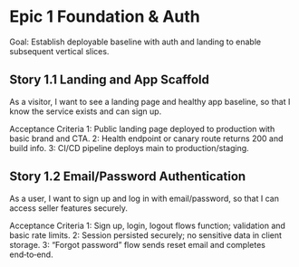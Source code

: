 # Epic 1 Foundation & Auth
Goal: Establish deployable baseline with auth and landing to enable subsequent vertical slices.

## Story 1.1 Landing and App Scaffold
As a visitor,
I want to see a landing page and healthy app baseline,
so that I know the service exists and can sign up.

Acceptance Criteria
1: Public landing page deployed to production with basic brand and CTA.
2: Health endpoint or canary route returns 200 and build info.
3: CI/CD pipeline deploys main to production/staging.

## Story 1.2 Email/Password Authentication
As a user,
I want to sign up and log in with email/password,
so that I can access seller features securely.

Acceptance Criteria
1: Sign up, login, logout flows function; validation and basic rate limits.
2: Session persisted securely; no sensitive data in client storage.
3: “Forgot password” flow sends reset email and completes end‑to‑end.

